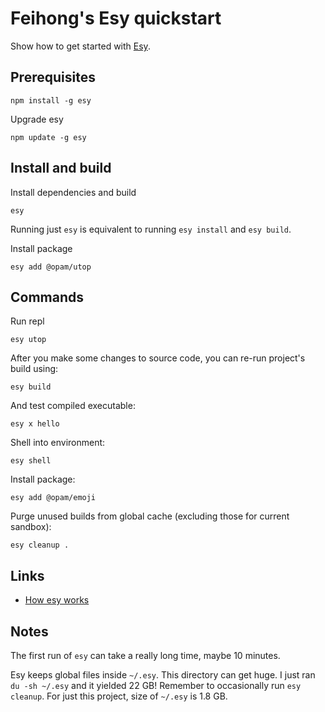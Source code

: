 # Feihong's Esy quickstart

Show how to get started with [Esy].

[esy]: https://github.com/esy-ocaml/esy

## Prerequisites

    npm install -g esy

Upgrade esy

    npm update -g esy

## Install and build

Install dependencies and build

    esy

Running just `esy` is equivalent to running `esy install` and `esy build`.

Install package

    esy add @opam/utop

## Commands

Run repl

    esy utop

After you make some changes to source code, you can re-run project's build
using:

    esy build

And test compiled executable:

    esy x hello

Shell into environment:

    esy shell

Install package:

    esy add @opam/emoji

Purge unused builds from global cache (excluding those for current sandbox):

    esy cleanup .

## Links

- [How esy works](https://esy.sh/docs/en/how-it-works.html)

## Notes

The first run of `esy` can take a really long time, maybe 10 minutes.

Esy keeps global files inside `~/.esy`. This directory can get huge. I just ran `du -sh ~/.esy` and it yielded 22 GB! Remember to occasionally run `esy cleanup`. For just this project, size of `~/.esy` is 1.8 GB.
